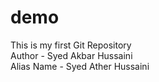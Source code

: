 # demo
This is my first Git Repository
<br>
Author - Syed Akbar Hussaini
<br>
Alias Name - Syed Ather Hussaini
